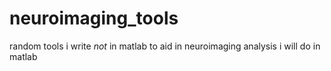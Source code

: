 # neuroimaging_tools
random tools i write *not* in matlab to aid in neuroimaging analysis i will do in matlab
